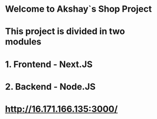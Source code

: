 # Welcome to Akshay`s Shop Project 
# This project is divided in two modules
# 1. Frontend - Next.JS
# 2. Backend - Node.JS
# http://16.171.166.135:3000/
